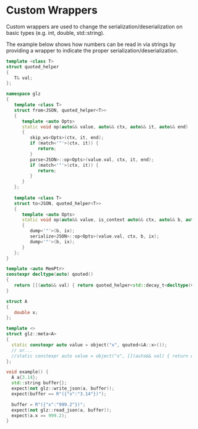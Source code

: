 # Custom Wrappers

Custom wrappers are used to change the serialization/deserialization on basic types (e.g. int, double, std::string).

The example below shows how numbers can be read in via strings by providing a wrapper to indicate the proper serialization/deserialization.

```c++
template <class T>
struct quoted_helper
{
   T& val;
};

namespace glz
{
   template <class T>
   struct from<JSON, quoted_helper<T>>
   {
      template <auto Opts>
      static void op(auto&& value, auto&& ctx, auto&& it, auto&& end)
      {
         skip_ws<Opts>(ctx, it, end);
         if (match<'"'>(ctx, it)) {
            return;
         }
         parse<JSON>::op<Opts>(value.val, ctx, it, end);
         if (match<'"'>(ctx, it)) {
            return;
         }
      }
   };
   
   template <class T>
   struct to<JSON, quoted_helper<T>>
   {
      template <auto Opts>
      static void op(auto&& value, is_context auto&& ctx, auto&& b, auto&& ix) noexcept
      {
         dump<'"'>(b, ix);
         serialize<JSON>::op<Opts>(value.val, ctx, b, ix);
         dump<'"'>(b, ix);
      }
   };
}

template <auto MemPtr>
constexpr decltype(auto) qouted()
{
   return [](auto&& val) { return quoted_helper<std::decay_t<decltype(val.*MemPtr)>>{val.*MemPtr}; };
}

struct A
{
   double x;
};

template <>
struct glz::meta<A>
{
  static constexpr auto value = object("x", qouted<&A::x>());
  // or...
  //static constexpr auto value = object("x", [](auto&& val) { return quoted_helper(val.x); });
};

void example() {
  A a{3.14};
  std::string buffer{};
  expect(not glz::write_json(a, buffer));
  expect(buffer == R"({"x":"3.14"})");

  buffer = R"({"x":"999.2"})";
  expect(not glz::read_json(a, buffer));
  expect(a.x == 999.2);
}
```
